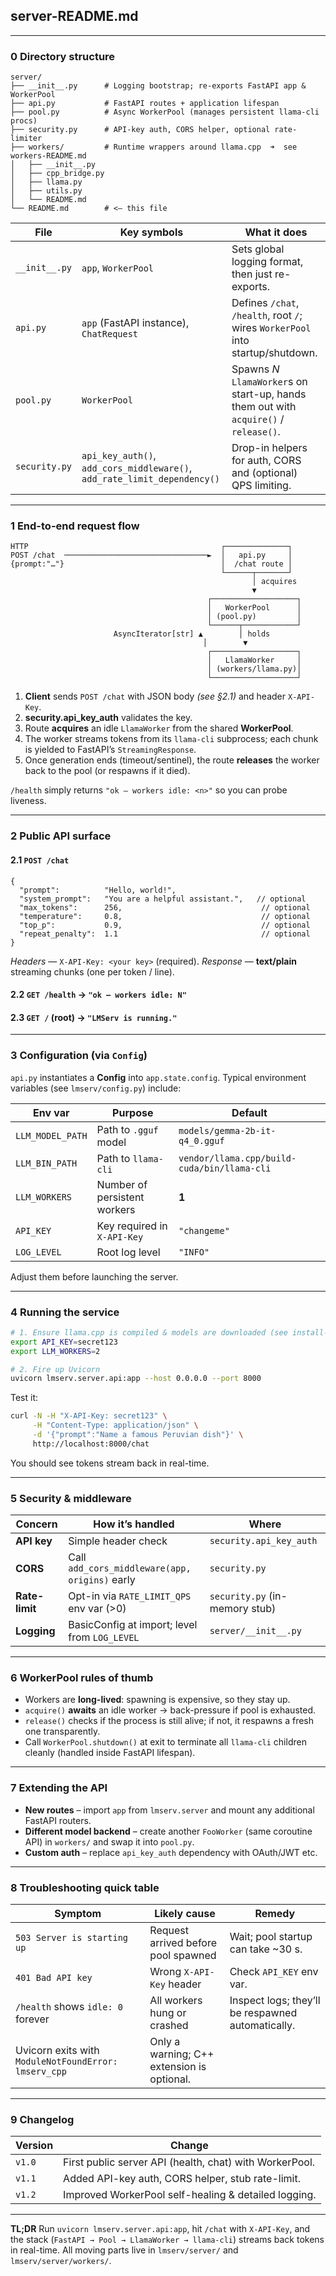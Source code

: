 ## server-README.md

---

### 0  Directory structure

```
server/
├── __init__.py      # Logging bootstrap; re-exports FastAPI app & WorkerPool
├── api.py           # FastAPI routes + application lifespan
├── pool.py          # Async WorkerPool (manages persistent llama-cli procs)
├── security.py      # API-key auth, CORS helper, optional rate-limiter
├── workers/         # Runtime wrappers around llama.cpp  ➜  see workers-README.md
│   ├── __init__.py
│   ├── cpp_bridge.py
│   ├── llama.py
│   ├── utils.py
│   └── README.md
└── README.md        # <– this file
```

| File          | Key symbols                                                              | What it does                                                                          |
| ------------- | ------------------------------------------------------------------------ | ------------------------------------------------------------------------------------- |
| `__init__.py` | `app`, `WorkerPool`                                                      | Sets global logging format, then just re-exports.                                     |
| `api.py`      | `app` (FastAPI instance), `ChatRequest`                                  | Defines `/chat`, `/health`, root `/`; wires `WorkerPool` into startup/shutdown.       |
| `pool.py`     | `WorkerPool`                                                             | Spawns *N* `LlamaWorker`s on start-up, hands them out with `acquire()` / `release()`. |
| `security.py` | `api_key_auth()`, `add_cors_middleware()`, `add_rate_limit_dependency()` | Drop-in helpers for auth, CORS and (optional) QPS limiting.                           |

---

### 1  End-to-end request flow

```
HTTP                                           ┌──────────────┐
POST /chat  ────────────────────────────────►  │   api.py     │
{prompt:"…"}                                   │  /chat route │
                                               └──────┬───────┘
                                                      │ acquires
                                                      ▼
                                            ┌───────────────────┐
                                            │   WorkerPool      │
                                            │ (pool.py)         │
                                            └──────┬────────────┘
                       AsyncIterator[str] ▲        │ holds
                                           │        ▼
                                            ┌───────────────────┐
                                            │   LlamaWorker     │
                                            │ (workers/llama.py)│
                                            └───────────────────┘
```

1. **Client** sends `POST /chat` with JSON body *(see §2.1)* and header `X-API-Key`.
2. **security.api\_key\_auth** validates the key.
3. Route **acquires** an idle `LlamaWorker` from the shared **WorkerPool**.
4. The worker streams tokens from its `llama-cli` subprocess; each chunk is yielded to FastAPI’s `StreamingResponse`.
5. Once generation ends (timeout/sentinel), the route **releases** the worker back to the pool (or respawns if it died).

`/health` simply returns `"ok – workers idle: <n>"` so you can probe liveness.

---

### 2  Public API surface

#### 2.1 `POST /chat`

```jsonc
{
  "prompt":          "Hello, world!",
  "system_prompt":   "You are a helpful assistant.",   // optional
  "max_tokens":      256,                               // optional
  "temperature":     0.8,                               // optional
  "top_p":           0.9,                               // optional
  "repeat_penalty":  1.1                                // optional
}
```

*Headers* — `X-API-Key: <your key>` (required).
*Response* — **text/plain** streaming chunks (one per token / line).

#### 2.2 `GET /health` → `"ok – workers idle: N"`

#### 2.3 `GET /` (root) → `"LMServ is running."`

---

### 3  Configuration (via `Config`)

`api.py` instantiates a **Config** into `app.state.config`.
Typical environment variables (see `lmserv/config.py`) include:

| Env var          | Purpose                      | Default                                     |
| ---------------- | ---------------------------- | ------------------------------------------- |
| `LLM_MODEL_PATH` | Path to `.gguf` model        | `models/gemma-2b-it-q4_0.gguf`              |
| `LLM_BIN_PATH`   | Path to `llama-cli`          | `vendor/llama.cpp/build-cuda/bin/llama-cli` |
| `LLM_WORKERS`    | Number of persistent workers | **1**                                       |
| `API_KEY`        | Key required in `X-API-Key`  | `"changeme"`                                |
| `LOG_LEVEL`      | Root log level               | `"INFO"`                                    |

Adjust them before launching the server.

---

### 4  Running the service

```bash
# 1. Ensure llama.cpp is compiled & models are downloaded (see install-README)
export API_KEY=secret123
export LLM_WORKERS=2

# 2. Fire up Uvicorn
uvicorn lmserv.server.api:app --host 0.0.0.0 --port 8000
```

Test it:

```bash
curl -N -H "X-API-Key: secret123" \
     -H "Content-Type: application/json" \
     -d '{"prompt":"Name a famous Peruvian dish"}' \
     http://localhost:8000/chat
```

You should see tokens stream back in real-time.

---

### 5  Security & middleware

| Concern        | How it’s handled                               | Where                          |
| -------------- | ---------------------------------------------- | ------------------------------ |
| **API key**    | Simple header check                            | `security.api_key_auth`        |
| **CORS**       | Call `add_cors_middleware(app, origins)` early | `security.py`                  |
| **Rate-limit** | Opt-in via `RATE_LIMIT_QPS` env var (>0)       | `security.py` (in-memory stub) |
| **Logging**    | BasicConfig at import; level from `LOG_LEVEL`  | `server/__init__.py`           |

---

### 6  WorkerPool rules of thumb

* Workers are **long-lived**: spawning is expensive, so they stay up.
* `acquire()` **awaits** an idle worker → back-pressure if pool is exhausted.
* `release()` checks if the process is still alive; if not, it respawns a fresh one transparently.
* Call `WorkerPool.shutdown()` at exit to terminate all `llama-cli` children cleanly (handled inside FastAPI lifespan).

---

### 7  Extending the API

* **New routes** – import `app` from `lmserv.server` and mount any additional FastAPI routers.
* **Different model backend** – create another `FooWorker` (same coroutine API) in `workers/` and swap it into `pool.py`.
* **Custom auth** – replace `api_key_auth` dependency with OAuth/JWT etc.

---

### 8  Troubleshooting quick table

| Symptom                                              | Likely cause                               | Remedy                                            |
| ---------------------------------------------------- | ------------------------------------------ | ------------------------------------------------- |
| `503 Server is starting up`                          | Request arrived before pool spawned        | Wait; pool startup can take \~30 s.               |
| `401 Bad API key`                                    | Wrong `X-API-Key` header                   | Check `API_KEY` env var.                          |
| `/health` shows `idle: 0` forever                    | All workers hung or crashed                | Inspect logs; they’ll be respawned automatically. |
| Uvicorn exits with `ModuleNotFoundError: lmserv_cpp` | Only a warning; C++ extension is optional. |                                                   |

---

### 9  Changelog

| Version | Change                                                  |
| ------- | ------------------------------------------------------- |
| `v1.0`  | First public server API (health, chat) with WorkerPool. |
| `v1.1`  | Added API-key auth, CORS helper, stub rate-limit.       |
| `v1.2`  | Improved WorkerPool self-healing & detailed logging.    |

---

**TL;DR**
Run `uvicorn lmserv.server.api:app`, hit `/chat` with `X-API-Key`, and the stack (`FastAPI → Pool → LlamaWorker → llama-cli`) streams back tokens in real-time. All moving parts live in `lmserv/server/` and `lmserv/server/workers/`.
